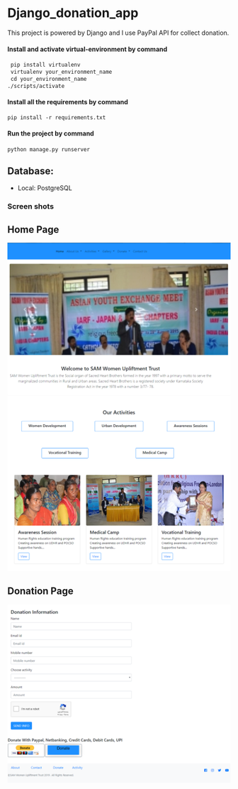# Django_donation_app
 This project is powered by Django and I use PayPal API for collect donation.

#### Install and activate virtual-environment by command
```
 pip install virtualenv
 virtualenv your_environment_name
 cd your_environment_name
./scripts/activate
 ```
 
#### Install all the requirements by command
```
pip install -r requirements.txt
```
#### Run the project by command
```
python manage.py runserver
```

## Database:
* Local: PostgreSQL


### Screen shots

## Home Page
![](screen_shots/image01.PNG)
![](screen_shots/image02.PNG)
## Donation Page
![](screen_shots/image03.PNG)
